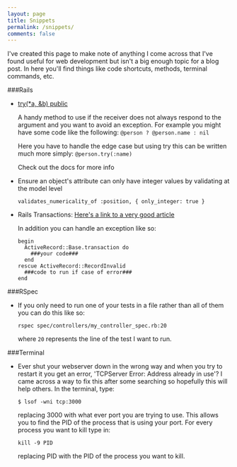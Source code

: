 ```yaml
---
layout: page
title: Snippets
permalink: /snippets/
comments: false
---
```


I've created this page to make note of anything I come across that I've found useful for web development but isn't a big enough topic for a blog post.  In here you'll find things like code shortcuts, methods, terminal commands, etc.

###Rails

- [try(*a, &b) public](http://apidock.com/rails/Object/try)

  A handy method to use if the receiver does not always respond to the argument and you want to avoid an exception. For example you might have some code like the following:
  ```@person ? @person.name : nil```
  
  Here you have to handle the edge case but using try this can be written much more simply:
  ```@person.try(:name)```
  
  Check out the docs for more info
  
- Ensure an object's attribute can only have integer values by validating at the model level

  ```validates_numericality_of :position, { only_integer: true }```
  
- Rails Transactions: [Here's a link to a very good article](http://markdaggett.com/blog/2011/12/01/transactions-in-rails/)

  In addition you can handle an exception like so:

      begin 
        ActiveRecord::Base.transaction do
          ###your code###
        end
      rescue ActiveRecord::RecordInvalid
        ###code to run if case of error###
      end

  
###RSpec

- If you only need to run one of your tests in a file rather than all of them you can do this like so:

  ```rspec spec/controllers/my_controller_spec.rb:20```
  
  where ```20``` represents the line of the test I want to run.

###Terminal

- Ever shut your webserver down in the wrong way and when you try to restart it you get an error, 'TCPServer Error: Address already in use'?  I came across a way to fix this after some searching so hopefully this will help others.  In the terminal, type:

  ```$ lsof -wni tcp:3000```
  
  replacing 3000 with what ever port you are trying to use.  This allows you to find the PID of the process that is using your port.  For every process you want to kill type in:
  
  ```kill -9 PID```
  
  replacing PID with the PID of the process you want to kill.